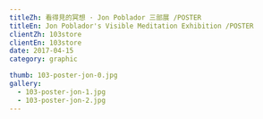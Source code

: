 ```yaml
---
titleZh: 看得見的冥想 · Jon Poblador 三部展 /POSTER
titleEn: Jon Poblador's Visible Meditation Exhibition /POSTER
clientZh: 103store
clientEn: 103store
date: 2017-04-15
category: graphic

thumb: 103-poster-jon-0.jpg
gallery:
  - 103-poster-jon-1.jpg
  - 103-poster-jon-2.jpg
---
```

